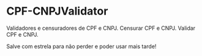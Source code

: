 # CPF-CNPJValidator
Validadores e censuradores de CPF e CNPJ. Censurar CPF e CNPJ. Validar CPF e CNPJ.

Salve com estrela para não perder e poder usar mais tarde!
